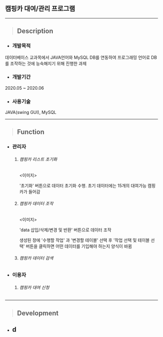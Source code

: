 ## 캠핑카 대여/관리 프로그램

---

> ## Description

- ### 개발목적

데이터베이스 교과목에서 JAVA언어와 MySQL DB를 연동하여 프로그래밍 언어로 DB를 조작하는 것에  능숙해지기 위해 진행한 과제

- ### 개발기간

2020.05 ~ 2020.06

- ### 사용기술

JAVA(swing GUI), MySQL

---

> ## Function

- ### 관리자

  1. ###### 캠핑카 리스트 초기화

     <이미지>

     '초기화' 버튼으로 데이터 초기화 수행. 초기 데이터에는 15개의 대여가능 캠핑카가 들어감

  2. ###### 캠핑카 데이터 조작

     <이미지>

     'data 삽입/삭제/변경 및 반환' 버튼으로 데이터 조작

     생성된 창에 '수행할 작업' 과 '변경할 테이블' 선택 후 '작업 선택 및 테이블 선택' 버튼을 클릭하면 어떤 데이터를 기입해야 하는지 양식이 바뀜

  3. ###### 캠핑카 데이터 검색

- ### 이용자

  1. ###### 캠핑카 대여 신청

---

> ## Development

- d
  - 

